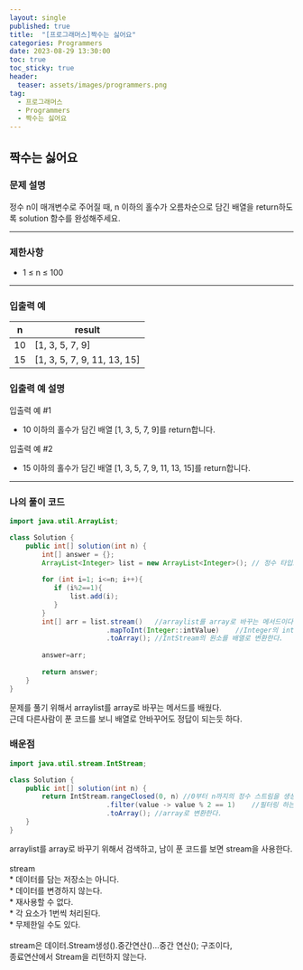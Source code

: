 ```yaml
---
layout: single
published: true
title:  "[프로그래머스]짝수는 싫어요"
categories: Programmers
date: 2023-08-29 13:30:00
toc: true
toc_sticky: true
header:
  teaser: assets/images/programmers.png
tag:   
  - 프로그래머스
  - Programmers
  - 짝수는 싫어요
---
```


## 짝수는 싫어요

### 문제 설명
정수 n이 매개변수로 주어질 때, n 이하의 홀수가 오름차순으로 담긴 배열을 return하도록 solution 함수를 완성해주세요.

----------------

### 제한사항

* 1 ≤ n ≤ 100



----------------

### 입출력 예

|n    |result|
|---|---|
|10|	[1, 3, 5, 7, 9]|
|15|	[1, 3, 5, 7, 9, 11, 13, 15]|


### 입출력 예 설명

입출력 예 #1
* 10 이하의 홀수가 담긴 배열 [1, 3, 5, 7, 9]를 return합니다.
  
입출력 예 #2
* 15 이하의 홀수가 담긴 배열 [1, 3, 5, 7, 9, 11, 13, 15]를 return합니다.




----------------

### 나의 풀이 코드

```java
import java.util.ArrayList;

class Solution {
    public int[] solution(int n) {
        int[] answer = {};
        ArrayList<Integer> list = new ArrayList<Integer>(); // 정수 타입으로 지정
        
        for (int i=1; i<=n; i++){
           if (i%2==1){
               list.add(i);
           }
        }
        int[] arr = list.stream()   //arraylist를 array로 바꾸는 메서드이다.
	                    .mapToInt(Integer::intValue)    //Integer의 intValue() 메서드를 참조해서 값타입인 int로 언박싱한다.
    	                .toArray(); //IntStream의 원소를 배열로 변환한다.
        
        answer=arr;
        
        return answer;
    }
}
```
<p>
문제를 풀기 위해서 arraylist를 array로 바꾸는 메서드를 배웠다.<br>
근데 다른사람이 푼 코드를 보니 배열로 안바꾸어도 정답이 되는듯 하다. 
</p>



### 배운점

```java
import java.util.stream.IntStream;

class Solution {
    public int[] solution(int n) {
        return IntStream.rangeClosed(0, n) //0부터 n까지의 정수 스트림을 생성하는 메서드이다.
                        .filter(value -> value % 2 == 1)    //필터링 하는 메서드이다. 
                        .toArray(); //array로 변환한다.
    }
}

```
<p>
arraylist를 array로 바꾸기 위해서 검색하고, 남이 푼 코드를 보면 stream을 사용한다.<br>
<br>
stream<br>
* 데이터를 담는 저장소는 아니다.<br>
* 데이터를 변경하지 않는다.<br>
* 재사용할 수 없다.<br>
* 각 요소가 1번씩 처리된다.<br>
* 무제한일 수도 있다. <br>
<br>
stream은 데이터.Stream생성().중간연산()...중간 연산(); 구조이다,<br>
종료연산에서 Stream을 리턴하지 않는다.
</p>

<br>
<br>
<br>

<p>
</p>

